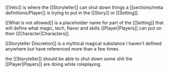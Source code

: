 [[Veto]] is where the [[Storyteller]] can shut down things a [[sections/meta definitions/Player]] is trying to put in the [[Story]] or [[Setting]].

[[What is not allowed]] is a placeholder name for part of the [[Setting]] that will define what magic, tech, flavor and skills [[Player|Players]] can put on their [[Character|Characters]].

[[Storyteller Discretion]] is a mythical magical substance I haven't defined anywhere but have referenced more than a few times.

the [[Storyteller]] should be able to shut down some shit the [[Player|Players]] are doing while roleplaying.